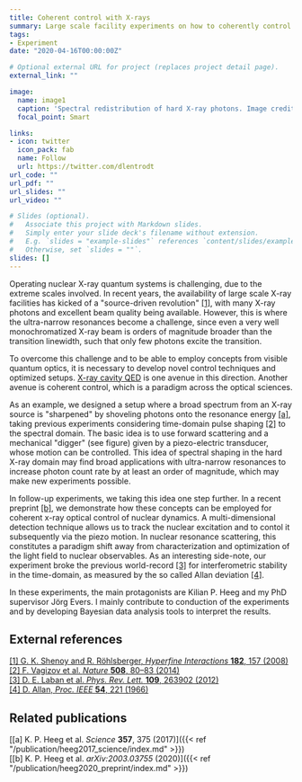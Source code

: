 ```yaml
---
title: Coherent control with X-rays
summary: Large scale facility experiments on how to coherently control X-rays and nuclei
tags:
- Experiment
date: "2020-04-16T00:00:00Z"

# Optional external URL for project (replaces project detail page).
external_link: ""

image:
  name: image1
  caption: 'Spectral redistribution of hard X-ray photons. Image credit: [**Jörg Evers**](https://www.mpi-hd.mpg.de/personalhomes/evers/)'
  focal_point: Smart

links:
- icon: twitter
  icon_pack: fab
  name: Follow
  url: https://twitter.com/dlentrodt
url_code: ""
url_pdf: ""
url_slides: ""
url_video: ""

# Slides (optional).
#   Associate this project with Markdown slides.
#   Simply enter your slide deck's filename without extension.
#   E.g. `slides = "example-slides"` references `content/slides/example-slides.md`.
#   Otherwise, set `slides = ""`.
slides: []
---
```


Operating nuclear X-ray quantum systems is challenging, due to the extreme scales involved. In recent years, the availability of large scale X-ray facilities has kicked of a "source-driven revolution" [[1]](#external-references), with many X-ray photons and excellent beam quality being available. However, this is where the ultra-narrow resonances become a challenge, since even a very well monochromatized X-ray beam is orders of magnitude broader than the transition linewidth, such that only few photons excite the transition.

To overcome this challenge and to be able to employ concepts from visible quantum optics, it is necessary to develop novel control techniques and optimized setups. [X-ray cavity QED](/project/xraycavtheory) is one avenue in this direction. Another avenue is coherent control, which is a paradigm across the optical sciences.

As an example, we designed a setup where a broad spectrum from an X-ray source is "sharpened" by shoveling photons onto the resonance energy [[a]](#related-publications), taking previous experiments considering time-domain pulse shaping [[2]](#external-references) to the spectral domain. The basic idea is to use forward scattering and a mechanical "digger" (see figure) given by a piezo-electric transducer, whose motion can be controlled. This idea of spectral shaping in the hard X-ray domain may find broad applications with ultra-narrow resonances to increase photon count rate by at least an order of magnitude, which may make new experiments possible.

In follow-up experiments, we taking this idea one step further. In a recent preprint [[b]](#related-publications), we demonstrate how these concepts can be employed for coherent x-ray optical control of nuclear dynamics. A multi-dimensional detection technique allows us to track the nuclear excitation and to contol it subsequently via the piezo motion. In nuclear resonance scattering, this constitutes a paradigm shift away from characterization and optimization of the light field to nuclear observables. As an interesting side-note, our experiment broke the previous world-record [[3]](#external-references) for interferometric stability in the time-domain, as measured by the so called Allan deviation [[4]](#external-references).

In these experiments, the main protagonists are Kilian P. Heeg and my PhD supervisor Jörg Evers. I mainly contribute to conduction of the experiments and by developing Bayesian data analysis tools to interpret the results.

External references
-------------------
[[1] G. K. Shenoy and R. Röhlsberger, *Hyperfine Interactions* **182**, 157 (2008)](http://dx.doi.org/10.1007/s10751-008-9720-y)  
[[2] F. Vagizov et al. *Nature* **508**, 80–83 (2014)](https://doi.org/10.1038/nature13018)  
[[3] D. E. Laban et al. *Phys. Rev. Lett.* **109**, 263902 (2012)](https://doi.org/10.1103/PhysRevLett.109.263902)  
[[4] D. Allan, *Proc. IEEE* **54**, 221 (1966)](https://doi.org/10.1109/PROC.1966.4634)  

Related publications
--------------------

[[a] K. P. Heeg et al. *Science* **357**, 375 (2017)]({{< ref "/publication/heeg2017_science/index.md" >}})   
[[b] K. P. Heeg et al. *arXiv:2003.03755* (2020)]({{< ref "/publication/heeg2020_preprint/index.md" >}})